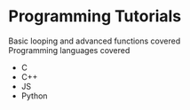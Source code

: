 # Programming Tutorials
Basic looping and advanced functions covered<br>
Programming languages covered<br>
<ul>
  <li> C </li>
  <li> C++ </li>
  <li> JS </li>
  <li> Python </li>
</ul>
